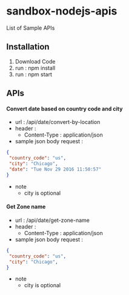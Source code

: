 # sandbox-nodejs-apis

List of Sample APIs

## Installation

1. Download Code
2. run : npm install 
3. run : npm start

## APIs

#### Convert date based on country code and city
- url : /api/date/convert-by-location
- header : 
  - Content-Type : application/json
- sample json body request : 

 ```json
{
  "country_code": "us",
  "city": "Chicago",
  "date": "Tue Nov 29 2016 11:50:57"
}
```
  - note
    - city is optional
    
#### Get Zone name
- url : /api/date/get-zone-name
- header : 
  - Content-Type : application/json
- sample json body request : 

 ```json
{
  "country_code": "us",
  "city": "Chicago",
}
```
  - note
    - city is optional
    

